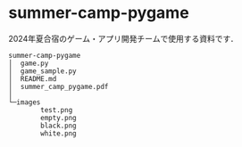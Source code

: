 # summer-camp-pygame

2024年夏合宿のゲーム・アプリ開発チームで使用する資料です．

```
summer-camp-pygame
│  game.py
│  game_sample.py
│  README.md
│  summer_camp_pygame.pdf
│
└─images
        test.png
        empty.png
        black.png
        white.png
```
